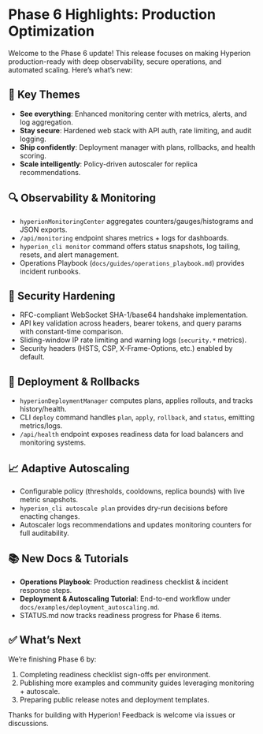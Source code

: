 # Phase 6 Highlights: Production Optimization

Welcome to the Phase 6 update! This release focuses on making Hyperion production-ready with deep observability, secure operations, and automated scaling. Here’s what’s new:

## 🎯 Key Themes

- **See everything**: Enhanced monitoring center with metrics, alerts, and log aggregation.
- **Stay secure**: Hardened web stack with API auth, rate limiting, and audit logging.
- **Ship confidently**: Deployment manager with plans, rollbacks, and health scoring.
- **Scale intelligently**: Policy-driven autoscaler for replica recommendations.

## 🔍 Observability & Monitoring

- `hyperionMonitoringCenter` aggregates counters/gauges/histograms and JSON exports.
- `/api/monitoring` endpoint shares metrics + logs for dashboards.
- `hyperion_cli monitor` command offers status snapshots, log tailing, resets, and alert management.
- Operations Playbook (`docs/guides/operations_playbook.md`) provides incident runbooks.

## 🔐 Security Hardening

- RFC-compliant WebSocket SHA-1/base64 handshake implementation.
- API key validation across headers, bearer tokens, and query params with constant-time comparison.
- Sliding-window IP rate limiting and warning logs (`security.*` metrics).
- Security headers (HSTS, CSP, X-Frame-Options, etc.) enabled by default.

## 🚀 Deployment & Rollbacks

- `hyperionDeploymentManager` computes plans, applies rollouts, and tracks history/health.
- CLI `deploy` command handles `plan`, `apply`, `rollback`, and `status`, emitting metrics/logs.
- `/api/health` endpoint exposes readiness data for load balancers and monitoring systems.

## 📈 Adaptive Autoscaling

- Configurable policy (thresholds, cooldowns, replica bounds) with live metric snapshots.
- `hyperion_cli autoscale plan` provides dry-run decisions before enacting changes.
- Autoscaler logs recommendations and updates monitoring counters for full auditability.

## 📚 New Docs & Tutorials

- **Operations Playbook**: Production readiness checklist & incident response steps.
- **Deployment & Autoscaling Tutorial**: End-to-end workflow under `docs/examples/deployment_autoscaling.md`.
- STATUS.md now tracks readiness progress for Phase 6 items.

## ✅ What’s Next

We’re finishing Phase 6 by:

1. Completing readiness checklist sign-offs per environment.
2. Publishing more examples and community guides leveraging monitoring + autoscale.
3. Preparing public release notes and deployment templates.

Thanks for building with Hyperion! Feedback is welcome via issues or discussions.
